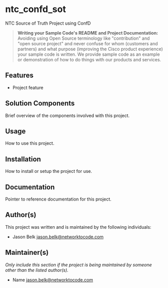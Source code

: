 # ntc_confd_sot

NTC Source of Truth Project using ConfD


> **Writing your Sample Code's README and Project Documentation:** Avoiding using Open Source terminology like "contribution" and "open source project" and never confuse for whom (customers and partners) and what purpose (improving the Cisco product experience) your sample code is written. We provide sample code as an example or demonstration of how to do things with our products and services.


## Features

* Project feature


## Solution Components

Brief overview of the components involved with this project.


## Usage

How to use this project.


## Installation

How to install or setup the project for use.


## Documentation

Pointer to reference documentation for this project.



## Author(s)

This project was written and is maintained by the following individuals:

* Jason Belk <jason.belk@networktocode.com>


## Maintainer(s)

_Only include this section if the project is being maintained by someone other than the listed author(s)._

* Name <jason.belk@networktocode.com>
